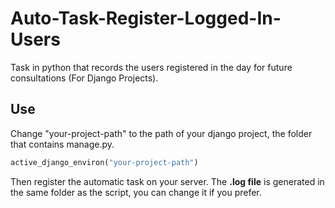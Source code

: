 # Auto-Task-Register-Logged-In-Users
Task in python that records the users registered in the day for future consultations (For Django Projects).

## Use
Change "your-project-path" to the path of your django project, the folder that contains manage.py.
```python
active_django_environ("your-project-path")
```
Then register the automatic task on your server.
The **.log file** is generated in the same folder as the script, you can change it if you prefer.
